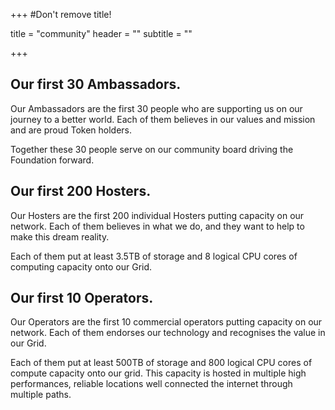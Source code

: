 +++
#Don't remove title!

title = "community"
header = ""
subtitle = ""

+++
## Our first 30 Ambassadors.

Our Ambassadors are the first 30 people who are supporting us on our journey to a better world. Each of them believes in our values and mission and are proud Token holders.

Together these 30 people serve on our community board driving the Foundation forward.


## Our first 200 Hosters.

Our Hosters are the first 200 individual Hosters putting capacity on our network. Each of them believes in what we do, and they want to help to make this dream reality.

Each of them put at least 3.5TB of storage and 8 logical CPU cores of computing capacity onto our Grid.

## Our first 10 Operators.

Our Operators are the first 10 commercial operators putting capacity on our network. Each of them endorses our technology and recognises the value in our Grid.

Each of them put at least 500TB of storage and 800 logical CPU cores of compute capacity onto our grid. This capacity is hosted in multiple high performances, reliable locations well connected the internet through multiple paths.
